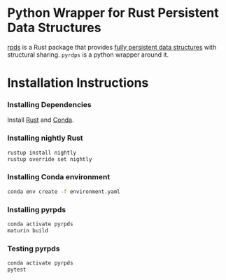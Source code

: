 # Python Wrapper for Rust Persistent Data Structures

[rpds](https://github.com/orium/rpds) is a Rust package that provides [fully persistent data structures](https://en.wikipedia.org/wiki/Persistent_data_structure)
with structural sharing. `pyrdps` is a python wrapper around it.


# Installation Instructions

### Installing Dependencies

Install [Rust](https://www.rust-lang.org/tools/install) and [Conda](https://docs.conda.io/projects/conda/en/latest/user-guide/install/download.html).

### Installing nightly Rust
```bash
rustup install nightly
rustup override set nightly
```

### Installing Conda environment
```bash
conda env create -f environment.yaml
```

### Installing pyrpds
```bash
conda activate pyrpds
maturin build
```


### Testing pyrpds
```bash
conda activate pyrpds
pytest
```